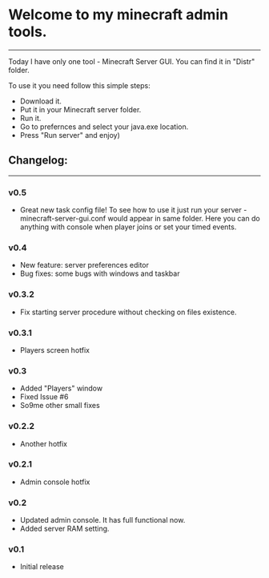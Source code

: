 # Welcome to my minecraft admin tools.
--------------------------------------------------------------

Today I have only one tool - Minecraft Server GUI. You can find it in "Distr" folder.

To use it you need follow this simple steps:
* Download it.
* Put it in your Minecraft server folder.
* Run it.
* Go to prefernces and select your java.exe location.
* Press "Run server" and enjoy)




## Changelog:
--------------------------------------------------------------

### v0.5
* Great new task config file! To see how to use it just run your server - minecraft-server-gui.conf
  would appear in same folder. Here you can do anything with console when player joins or set your timed events.

### v0.4
* New feature: server preferences editor
* Bug fixes: some bugs with windows and taskbar

### v0.3.2
* Fix starting server procedure without checking on files existence.

### v0.3.1
* Players screen hotfix

### v0.3
* Added "Players" window
* Fixed Issue #6
* So9me other small fixes

### v0.2.2
* Another hotfix

### v0.2.1
* Admin console hotfix

### v0.2
* Updated admin console. It has full functional now.
* Added server RAM setting.

### v0.1
* Initial release
